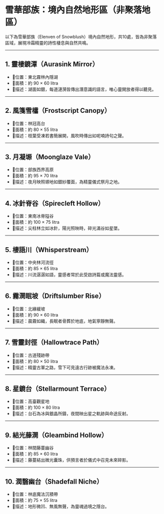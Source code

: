 # 雪華部族：境內自然地形區（非聚落地區）

以下為雪華部族（Elenven of Snowblush）境內自然地形，共10處，皆為非聚落區域，展現冷霜精靈的詩性棲息與自然共鳴。

---

## 1. 靈棲鏡潭（Aurasink Mirror）
- 📍位置：東北霧林內隱湖  
- 🧭面積：約 90 × 60 litra  
- 💠描述：湖面如銀，每道漣漪皆傳出潛意識的語言，唯心靈開放者得以聽見。

---

## 2. 風箋雪櫺（Frostscript Canopy）
- 📍位置：林冠高台  
- 🧭面積：約 80 × 55 litra  
- 💠描述：枝葉受凍若書簡展開，風吹時傳出如呢喃詩句之聲。

---

## 3. 月凝塬（Moonglaze Vale）
- 📍位置：部族西界高原  
- 🧭面積：約 95 × 70 litra  
- 💠描述：夜月映照塬地如銀紗覆面，為精靈儀式祭月之地。

---

## 4. 冰針脊谷（Spirecleft Hollow）
- 📍位置：東南冰脊隘谷  
- 🧭面積：約 100 × 75 litra  
- 💠描述：尖柱林立如冰針，陽光照映時，碎光滿谷如星墜。

---

## 5. 棲語川（Whisperstream）
- 📍位置：中央林河流徑  
- 🧭面積：約 85 × 65 litra  
- 💠描述：川流潺潺如語，靈感者常於此受啟詩篇或魔法靈感。

---

## 6. 霧澗眠坡（Driftslumber Rise）
- 📍位置：北緣緩坡  
- 🧭面積：約 90 × 60 litra  
- 💠描述：晨霧如織，長眠者骨葬於地底，地氣寧靜無聲。

---

## 7. 雪靈封徑（Hallowtrace Path）
- 📍位置：古道殘跡帶  
- 🧭面積：約 80 × 50 litra  
- 💠描述：精靈古軍之路，雪下可見遠古行跡被魔法永凍。

---

## 8. 星鏡台（Stellarmount Terrace）
- 📍位置：高臺觀星地  
- 🧭面積：約 100 × 80 litra  
- 💠描述：台石為冰與銀晶所鑄，夜間映出星之軌跡與命途反射。

---

## 9. 結光藤澗（Gleambind Hollow）
- 📍位置：林間藤蔓幽谷  
- 🧭面積：約 85 × 60 litra  
- 💠描述：藤蔓結出微光囊珠，供預言者於儀式中召見未來碎影。

---

## 10. 潤翳幽台（Shadefall Niche）
- 📍位置：林底魔法沉積帶  
- 🧭面積：約 75 × 55 litra  
- 💠描述：地形微凹、無風無聲，為靈魂過境之隱台。
